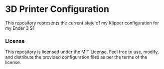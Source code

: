 # 3D Printer Configuration
This repository represents the current state of my Klipper configuration for my Ender 3 S1

### License
This repository is licensed under the MIT License. Feel free to use, modify, and distribute the provided configuration files as per the terms of the license.
